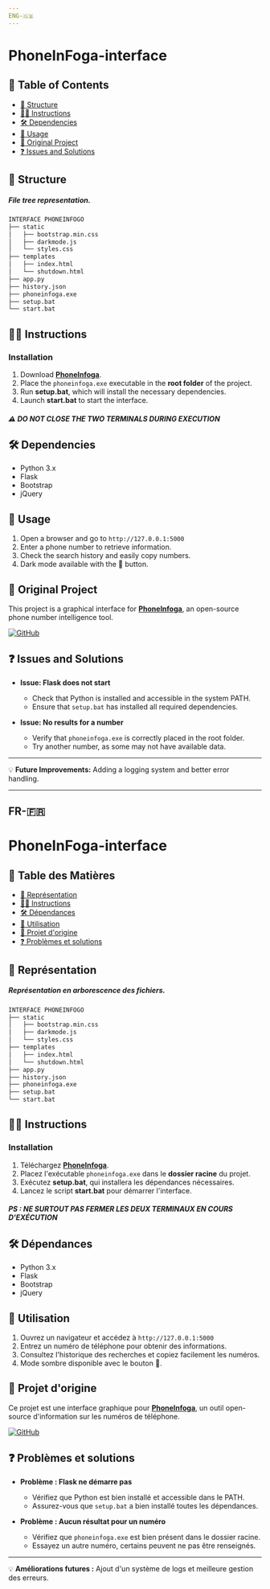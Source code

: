 ```yaml
---
ENG-🇬🇧
---
```


# PhoneInFoga-interface

## 📌 Table of Contents
- [🌳 Structure](#-structure)
- [👨‍💻 Instructions](#-instructions)
- [🛠 Dependencies](#-dependencies)
- [🚀 Usage](#-usage)
- [🔗 Original Project](#-original-project)
- [❓ Issues and Solutions](#-issues-and-solutions)

## 🌳 Structure

##### File tree representation.

```md
INTERFACE PHONEINFOGO
├── static
│   ├── bootstrap.min.css
│   ├── darkmode.js
│   └── styles.css
├── templates
│   ├── index.html
│   └── shutdown.html
├── app.py
├── history.json
├── phoneinfoga.exe
├── setup.bat
└── start.bat
```

## 👨‍💻 Instructions

### Installation
1. Download **[PhoneInfoga](https://github.com/sundowndev/PhoneInfoga)**.
2. Place the `phoneinfoga.exe` executable in the **root folder** of the project.
3. Run **setup.bat**, which will install the necessary dependencies.
4. Launch **start.bat** to start the interface.

##### ⚠️ DO NOT CLOSE THE TWO TERMINALS DURING EXECUTION

## 🛠 Dependencies
- Python 3.x
- Flask
- Bootstrap
- jQuery

## 🚀 Usage

1. Open a browser and go to `http://127.0.0.1:5000`
2. Enter a phone number to retrieve information.
3. Check the search history and easily copy numbers.
4. Dark mode available with the 🌙 button.

## 🔗 Original Project

This project is a graphical interface for **[PhoneInfoga](https://github.com/sundowndev/PhoneInfoga)**, an open-source phone number intelligence tool.

[![GitHub](https://img.shields.io/badge/GitHub-PhoneInfoga-blue?logo=github)](https://github.com/sundowndev/PhoneInfoga)

## ❓ Issues and Solutions

- **Issue: Flask does not start**
  - Check that Python is installed and accessible in the system PATH.
  - Ensure that `setup.bat` has installed all required dependencies.

- **Issue: No results for a number**
  - Verify that `phoneinfoga.exe` is correctly placed in the root folder.
  - Try another number, as some may not have available data.

---

💡 **Future Improvements:** Adding a logging system and better error handling.

---
FR-🇫🇷
---

# PhoneInFoga-interface

## 📌 Table des Matières
- [🌳 Représentation](#-représentation)
- [👨‍💻 Instructions](#-instructions)
- [🛠 Dépendances](#-dépendances)
- [🚀 Utilisation](#-utilisation)
- [🔗 Projet d'origine](#-projet-dorigine)
- [❓ Problèmes et solutions](#-problèmes-et-solutions)

## 🌳 Représentation

##### Représentation en arborescence des fichiers.

```md
INTERFACE PHONEINFOGO
├── static
│   ├── bootstrap.min.css
│   ├── darkmode.js
│   └── styles.css
├── templates
│   ├── index.html
│   └── shutdown.html
├── app.py
├── history.json
├── phoneinfoga.exe
├── setup.bat
└── start.bat
```

## 👨‍💻 Instructions

### Installation
1. Téléchargez **[PhoneInfoga](https://github.com/sundowndev/PhoneInfoga)**.
2. Placez l'exécutable `phoneinfoga.exe` dans le **dossier racine** du projet.
3. Exécutez **setup.bat**, qui installera les dépendances nécessaires.
4. Lancez le script **start.bat** pour démarrer l'interface.

##### PS : NE SURTOUT PAS FERMER LES DEUX TERMINAUX EN COURS D'EXÉCUTION

## 🛠 Dépendances
- Python 3.x
- Flask
- Bootstrap
- jQuery

## 🚀 Utilisation

1. Ouvrez un navigateur et accédez à `http://127.0.0.1:5000`
2. Entrez un numéro de téléphone pour obtenir des informations.
3. Consultez l'historique des recherches et copiez facilement les numéros.
4. Mode sombre disponible avec le bouton 🌙.

## 🔗 Projet d'origine

Ce projet est une interface graphique pour **[PhoneInfoga](https://github.com/sundowndev/PhoneInfoga)**, un outil open-source d'information sur les numéros de téléphone.

[![GitHub](https://img.shields.io/badge/GitHub-PhoneInfoga-blue?logo=github)](https://github.com/sundowndev/PhoneInfoga)

## ❓ Problèmes et solutions

- **Problème : Flask ne démarre pas**
  - Vérifiez que Python est bien installé et accessible dans le PATH.
  - Assurez-vous que `setup.bat` a bien installé toutes les dépendances.

- **Problème : Aucun résultat pour un numéro**
  - Vérifiez que `phoneinfoga.exe` est bien présent dans le dossier racine.
  - Essayez un autre numéro, certains peuvent ne pas être renseignés.

---

💡 **Améliorations futures :** Ajout d'un système de logs et meilleure gestion des erreurs.

